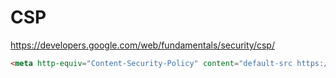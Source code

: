 # CSP

https://developers.google.com/web/fundamentals/security/csp/



```html
<meta http-equiv="Content-Security-Policy" content="default-src https://cdn.example.net; child-src 'none'; object-src 'none'">
```












